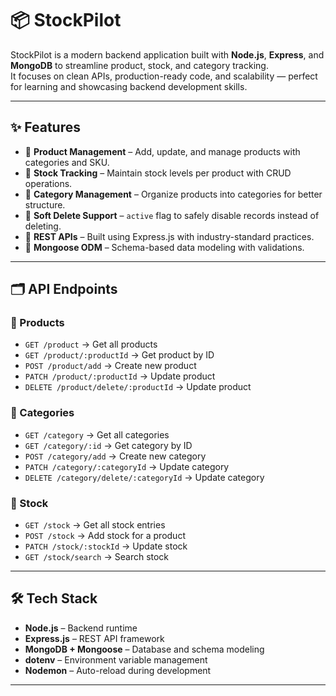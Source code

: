 # 📦 StockPilot

StockPilot is a modern backend application built with **Node.js**, **Express**, and **MongoDB** to streamline product, stock, and category tracking.  
It focuses on clean APIs, production-ready code, and scalability — perfect for learning and showcasing backend development skills.

---

## ✨ Features

- 🔹 **Product Management** – Add, update, and manage products with categories and SKU.
- 🔹 **Stock Tracking** – Maintain stock levels per product with CRUD operations.
- 🔹 **Category Management** – Organize products into categories for better structure.
- 🔹 **Soft Delete Support** – `active` flag to safely disable records instead of deleting.
- 🔹 **REST APIs** – Built using Express.js with industry-standard practices.
- 🔹 **Mongoose ODM** – Schema-based data modeling with validations.

---

## 🗂️ API Endpoints

### 📌 Products

- `GET /product` → Get all products
- `GET /product/:productId` → Get product by ID
- `POST /product/add` → Create new product
- `PATCH /product/:productId` → Update product
- `DELETE /product/delete/:productId` → Update product

### 📌 Categories

- `GET /category` → Get all categories
- `GET /category/:id` → Get category by ID
- `POST /category/add` → Create new category
- `PATCH /category/:categoryId` → Update category
- `DELETE /category/delete/:categoryId` → Update category

### 📌 Stock

- `GET /stock` → Get all stock entries
- `POST /stock` → Add stock for a product
- `PATCH /stock/:stockId` → Update stock
- `GET /stock/search` → Search stock

---

## 🛠️ Tech Stack

- **Node.js** – Backend runtime
- **Express.js** – REST API framework
- **MongoDB + Mongoose** – Database and schema modeling
- **dotenv** – Environment variable management
- **Nodemon** – Auto-reload during development

---
